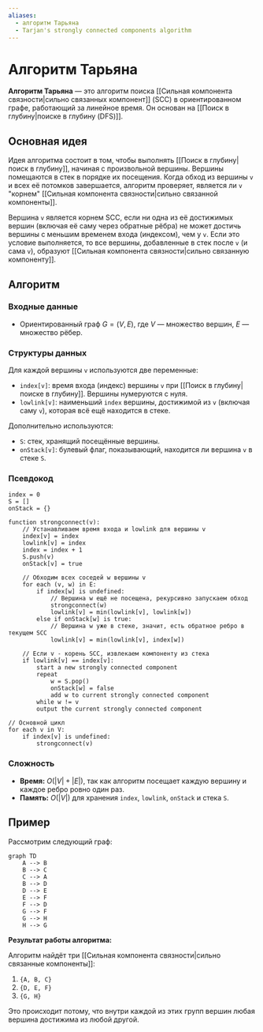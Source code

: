 ```yaml
---
aliases:
  - алгоритм Тарьяна
  - Tarjan's strongly connected components algorithm
---
```

# Алгоритм Тарьяна

**Алгоритм Тарьяна** — это алгоритм поиска [[Сильная компонента связности|сильно связанных компонент]] (SCC) в ориентированном графе, работающий за линейное время. Он основан на [[Поиск в глубину|поиске в глубину (DFS)]].

## Основная идея

Идея алгоритма состоит в том, чтобы выполнять [[Поиск в глубину|поиск в глубину]], начиная с произвольной вершины. Вершины помещаются в стек в порядке их посещения. Когда обход из вершины `v` и всех её потомков завершается, алгоритм проверяет, является ли `v` "корнем" [[Сильная компонента связности|сильно связанной компоненты]].

Вершина `v` является корнем SCC, если ни одна из её достижимых вершин (включая её саму через обратные рёбра) не может достичь вершины с меньшим временем входа (индексом), чем у `v`. Если это условие выполняется, то все вершины, добавленные в стек после `v` (и сама `v`), образуют [[Сильная компонента связности|сильно связанную компоненту]].

## Алгоритм

### Входные данные
*   Ориентированный граф $G = (V, E)$, где $V$ — множество вершин, $E$ — множество рёбер.

### Структуры данных
Для каждой вершины `v` используются две переменные:
*   `index[v]`: время входа (индекс) вершины `v` при [[Поиск в глубину|поиске в глубину]]. Вершины нумеруются с нуля.
*   `lowlink[v]`: наименьший `index` вершины, достижимой из `v` (включая саму `v`), которая всё ещё находится в стеке.

Дополнительно используются:
*   `S`: стек, хранящий посещённые вершины.
*   `onStack[v]`: булевый флаг, показывающий, находится ли вершина `v` в стеке `S`.

### Псевдокод

```
index = 0
S = []
onStack = {}

function strongconnect(v):
    // Устанавливаем время входа и lowlink для вершины v
    index[v] = index
    lowlink[v] = index
    index = index + 1
    S.push(v)
    onStack[v] = true

    // Обходим всех соседей w вершины v
    for each (v, w) in E:
        if index[w] is undefined:
            // Вершина w ещё не посещена, рекурсивно запускаем обход
            strongconnect(w)
            lowlink[v] = min(lowlink[v], lowlink[w])
        else if onStack[w] is true:
            // Вершина w уже в стеке, значит, есть обратное ребро в текущем SCC
            lowlink[v] = min(lowlink[v], index[w])

    // Если v - корень SCC, извлекаем компоненту из стека
    if lowlink[v] == index[v]:
        start a new strongly connected component
        repeat
            w = S.pop()
            onStack[w] = false
            add w to current strongly connected component
        while w != v
        output the current strongly connected component

// Основной цикл
for each v in V:
    if index[v] is undefined:
        strongconnect(v)
```

### Сложность
*   **Время:** $O(|V| + |E|)$, так как алгоритм посещает каждую вершину и каждое ребро ровно один раз.
*   **Память:** $O(|V|)$ для хранения `index`, `lowlink`, `onStack` и стека `S`.

## Пример

Рассмотрим следующий граф:

```mermaid
graph TD
    A --> B
    B --> C
    C --> A
    B --> D
    D --> E
    E --> F
    F --> D
    G --> F
    G --> H
    H --> G
```

**Результат работы алгоритма:**

Алгоритм найдёт три [[Сильная компонента связности|сильно связанные компоненты]]:
1.  `{A, B, C}`
2.  `{D, E, F}`
3.  `{G, H}`

Это происходит потому, что внутри каждой из этих групп вершин любая вершина достижима из любой другой.